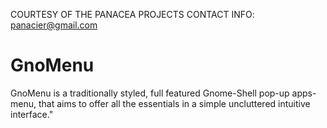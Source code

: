 COURTESY  OF  THE PANACEA PROJECTS 
CONTACT INFO: panacier@gmail.com 

GnoMenu
=======

GnoMenu is a traditionally styled, full featured Gnome-Shell pop-up apps-menu, that aims to offer all the essentials in a simple uncluttered intuitive interface."
